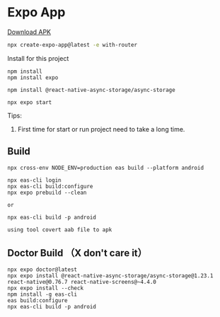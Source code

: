 # Expo App



<a href="apk/todotask.apk" download>Download APK</a>



```sh
npx create-expo-app@latest -e with-router
```

Install for this project

```
npm install
npm install expo
```

```
npm install @react-native-async-storage/async-storage
```

```
npx expo start
```

Tips:

1. First time for start or run project need to take a long time.

## Build

```
npx cross-env NODE_ENV=production eas build --platform android
```

```
npx eas-cli login
npx eas-cli build:configure
npx expo prebuild --clean

or

npx eas-cli build -p android
```

```
using tool covert aab file to apk
```



## Doctor Build （X don't care it）

```
npx expo doctor@latest
npx expo install @react-native-async-storage/async-storage@1.23.1 react-native@0.76.7 react-native-screens@~4.4.0
npx expo install --check
npm install -g eas-cli
eas build:configure
npx eas-cli build -p android
```

